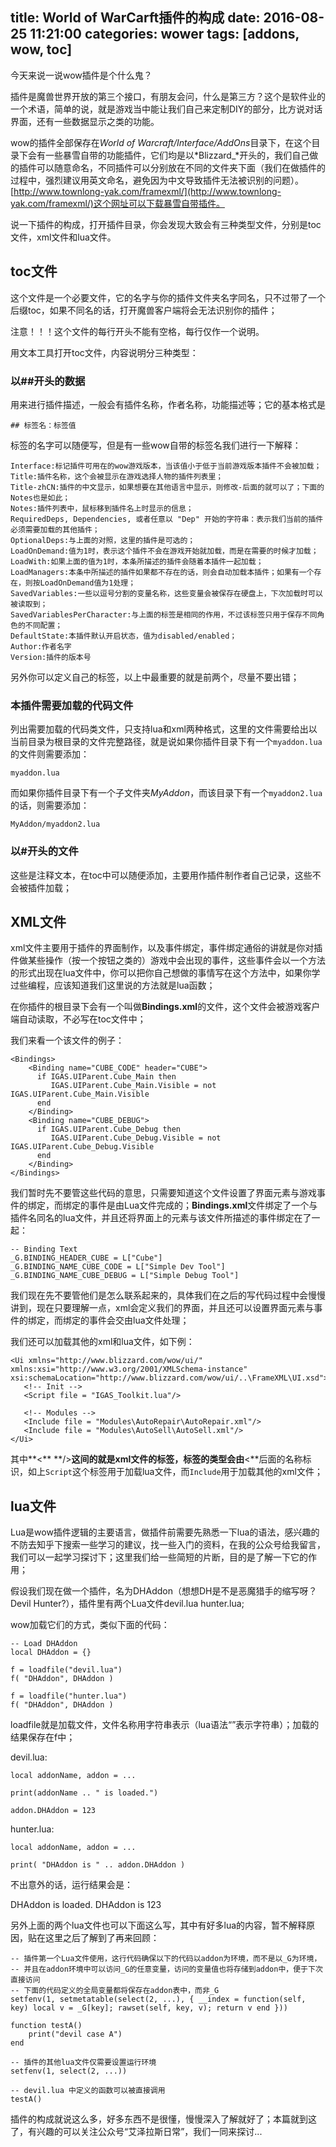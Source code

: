 title: World of WarCarft插件的构成
date: 2016-08-25 11:21:00
categories: wower
tags: [addons, wow, toc]
-----------

今天来说一说wow插件是个什么鬼？

插件是魔兽世界开放的第三个接口，有朋友会问，什么是第三方？这个是软件业的一个术语，简单的说，就是游戏当中能让我们自己来定制DIY的部分，比方说对话界面，还有一些数据显示之类的功能。

wow的插件全部保存在*World of Warcraft/Interface/AddOns*目录下，在这个目录下会有一些暴雪自带的功能插件，它们均是以*Blizzard_*开头的，我们自己做的插件可以随意命名，不同插件可以分别放在不同的文件夹下面（我们在做插件的过程中，强烈建议用英文命名，避免因为中文导致插件无法被识别的问题）。[http://www.townlong-yak.com/framexml/](http://www.townlong-yak.com/framexml/)这个网址可以下载暴雪自带插件。

说一下插件的构成，打开插件目录，你会发现大致会有三种类型文件，分别是toc文件，xml文件和lua文件。

## toc文件

这个文件是一个必要文件，它的名字与你的插件文件夹名字同名，只不过带了一个后缀toc，如果不同名的话，打开魔兽客户端将会无法识别你的插件；

注意！！！这个文件的每行开头不能有空格，每行仅作一个说明。

用文本工具打开toc文件，内容说明分三种类型：

### 以##开头的数据

用来进行插件描述，一般会有插件名称，作者名称，功能描述等；它的基本格式是

```
## 标签名：标签值
```

标签的名字可以随便写，但是有一些wow自带的标签名我们进行一下解释：

```
Interface:标记插件可用在的wow游戏版本，当该值小于低于当前游戏版本插件不会被加载；
Title:插件名称，这个会被显示在游戏选择人物的插件列表里；
Title-zhCN:插件的中文显示，如果想要在其他语言中显示，则修改-后面的就可以了；下面的Notes也是如此；
Notes:插件列表中，鼠标移到插件名上时显示的信息；
RequiredDeps, Dependencies, 或者任意以 "Dep" 开始的字符串：表示我们当前的插件必须需要加载的其他插件；
OptionalDeps:与上面的对照，这里的插件是可选的；
LoadOnDemand:值为1时，表示这个插件不会在游戏开始就加载，而是在需要的时候才加载；
LoadWith:如果上面的值为1时，本条所描述的插件会随着本插件一起加载；
LoadManagers:本条中所描述的插件如果都不存在的话，则会自动加载本插件；如果有一个存在，则按LoadOnDemand值为1处理；
SavedVariables:一些以逗号分割的变量名称，这些变量会被保存在硬盘上，下次加载时可以被读取到；
SavedVariablesPerCharacter:与上面的标签是相同的作用，不过该标签只用于保存不同角色的不同配置；
DefaultState:本插件默认开启状态，值为disabled/enabled；
Author:作者名字
Version:插件的版本号

```

另外你可以定义自己的标签，以上中最重要的就是前两个，尽量不要出错；

### 本插件需要加载的代码文件

列出需要加载的代码类文件，只支持lua和xml两种格式，这里的文件需要给出以当前目录为根目录的文件完整路径，就是说如果你插件目录下有一个`myaddon.lua`的文件则需要添加：

```
myaddon.lua
```
而如果你插件目录下有一个子文件夹*MyAddon*，而该目录下有一个`myaddon2.lua`的话，则需要添加：

```
MyAddon/myaddon2.lua
```

### 以#开头的文件

这些是注释文本，在toc中可以随便添加，主要用作插件制作者自己记录，这些不会被插件加载；


## XML文件

xml文件主要用于插件的界面制作，以及事件绑定，事件绑定通俗的讲就是你对插件做某些操作（按一个按钮之类的）游戏中会出现的事件，这些事件会以一个方法的形式出现在lua文件中，你可以把你自己想做的事情写在这个方法中，如果你学过些编程，应该知道我们这里说的方法就是lua函数；

在你插件的根目录下会有一个叫做**Bindings.xml**的文件，这个文件会被游戏客户端自动读取，不必写在toc文件中；

我们来看一个该文件的例子：

```
<Bindings> 
    <Binding name="CUBE_CODE" header="CUBE"> 
      if IGAS.UIParent.Cube_Main then 
         IGAS.UIParent.Cube_Main.Visible = not IGAS.UIParent.Cube_Main.Visible 
      end 
    </Binding> 
    <Binding name="CUBE_DEBUG"> 
      if IGAS.UIParent.Cube_Debug then 
         IGAS.UIParent.Cube_Debug.Visible = not IGAS.UIParent.Cube_Debug.Visible 
      end 
    </Binding> 
</Bindings>
```


我们暂时先不要管这些代码的意思，只需要知道这个文件设置了界面元素与游戏事件的绑定，而绑定的事件是由Lua文件完成的；**Bindings.xml**文件绑定了一个与插件名同名的lua文件，并且还将界面上的元素与该文件所描述的事件绑定在了一起：

```
-- Binding Text 
_G.BINDING_HEADER_CUBE = L["Cube"] 
_G.BINDING_NAME_CUBE_CODE = L["Simple Dev Tool"] 
_G.BINDING_NAME_CUBE_DEBUG = L["Simple Debug Tool"]

```

我们现在先不要管他们是怎么联系起来的，具体我们在之后的写代码过程中会慢慢讲到，现在只要理解一点，xml会定义我们的界面，并且还可以设置界面元素与事件的绑定，而绑定的事件会交由lua文件处理；

我们还可以加载其他的xml和lua文件，如下例：

```
<Ui xmlns="http://www.blizzard.com/wow/ui/" xmlns:xsi="http://www.w3.org/2001/XMLSchema-instance" xsi:schemaLocation="http://www.blizzard.com/wow/ui/..\FrameXML\UI.xsd"> 
   <!-- Init --> 
   <Script file = "IGAS_Toolkit.lua"/> 

   <!-- Modules --> 
   <Include file = "Modules\AutoRepair\AutoRepair.xml"/> 
   <Include file = "Modules\AutoSell\AutoSell.xml"/> 
</Ui>
```

其中**<** **/>**这间的就是xml文件的标签，标签的类型会由**<**后面的名称标识，如上`Script`这个标签用于加载lua文件，而`Include`用于加载其他的xml文件；

## lua文件

Lua是wow插件逻辑的主要语言，做插件前需要先熟悉一下lua的语法，感兴趣的不防去知乎下搜索一些学习的建议，找一些入门的资料，在我的公众号给我留言，我们可以一起学习探讨下；这里我们给一些简短的片断，目的是了解一下它的作用；

假设我们现在做一个插件，名为DHAddon（想想DH是不是恶魔猎手的缩写呀？Devil Hunter?），插件里有两个Lua文件devil.lua hunter.lua;

wow加载它们的方式，类似下面的代码：

```
-- Load DHAddon 
local DHAddon = {} 

f = loadfile("devil.lua") 
f( "DHAddon", DHAddon ) 

f = loadfile("hunter.lua") 
f( "DHAddon", DHAddon )
```

loadfile就是加载文件，文件名称用字符串表示（lua语法“”表示字符串）；加载的结果保存在f中；

devil.lua:

```
local addonName, addon = ... 

print(addonName .. " is loaded.") 

addon.DHAddon = 123

```

hunter.lua:

```
local addonName, addon = ... 

print( "DHAddon is " .. addon.DHAddon )
```

不出意外的话，运行结果会是：

DHAddon is loaded.
DHAddon is 123

另外上面的两个lua文件也可以下面这么写，其中有好多lua的内容，暂不解释原因，贴在这里之后了解到了再来回顾：

```
-- 插件第一个Lua文件使用，这行代码确保以下的代码以addon为环境，而不是以_G为环境， 
-- 并且在addon环境中可以访问_G的任意变量，访问的变量值也将存储到addon中，便于下次直接访问 
-- 下面的代码定义的全局变量都将保存在addon表中，而非_G 
setfenv(1, setmetatable(select(2, ...), { __index = function(self,  key) local v = _G[key]; rawset(self, key, v); return v end })) 

function testA() 
    print("devil case A") 
end

```
```
-- 插件的其他lua文件仅需要设置运行环境 
setfenv(1, select(2, ...)) 

-- devil.lua 中定义的函数可以被直接调用 
testA()

```

插件的构成就说这么多，好多东西不是很懂，慢慢深入了解就好了；本篇就到这了，有兴趣的可以关注公众号“艾泽拉斯日常”，我们一同来探讨...